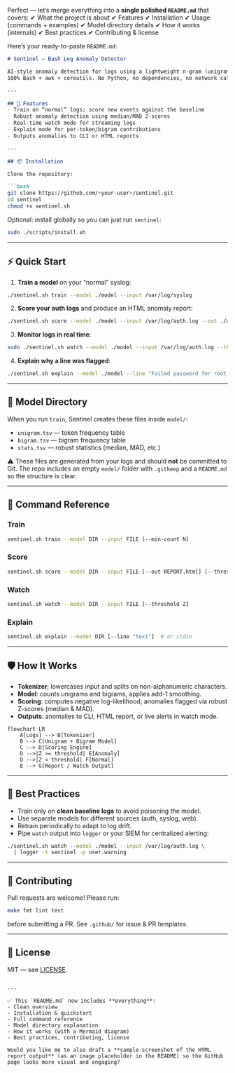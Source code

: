 Perfect — let’s merge everything into a **single polished `README.md`** that covers:
✔ What the project is about
✔ Features
✔ Installation
✔ Usage (commands + examples)
✔ Model directory details
✔ How it works (internals)
✔ Best practices
✔ Contributing & license

Here’s your ready-to-paste `README.md`:

````markdown
# Sentinel — Bash Log Anomaly Detector

AI-style anomaly detection for logs using a lightweight n-gram (unigram + bigram) language model.
100% Bash + awk + coreutils. No Python, no dependencies, no network calls.

---

## 🚀 Features
- Train on “normal” logs; score new events against the baseline
- Robust anomaly detection using median/MAD Z-scores
- Real-time watch mode for streaming logs
- Explain mode for per-token/bigram contributions
- Outputs anomalies to CLI or HTML reports

---

## 📦 Installation

Clone the repository:

```bash
git clone https://github.com/<your-user>/sentinel.git
cd sentinel
chmod +x sentinel.sh
````

Optional: install globally so you can just run `sentinel`:

```bash
sudo ./scripts/install.sh
```

---

## ⚡ Quick Start

1. **Train a model** on your “normal” syslog:

```bash
./sentinel.sh train --model ./model --input /var/log/syslog
```

2. **Score your auth logs** and produce an HTML anomaly report:

```bash
./sentinel.sh score --model ./model --input /var/log/auth.log --out ./auth_report.html
```

3. **Monitor logs in real time**:

```bash
sudo ./sentinel.sh watch --model ./model --input /var/log/auth.log --threshold 3.0
```

4. **Explain why a line was flagged**:

```bash
./sentinel.sh explain --model ./model --line "Failed password for root from 203.0.113.55 port 52012 ssh2"
```

---

## 📂 Model Directory

When you run `train`, Sentinel creates these files inside `model/`:

* `unigram.tsv` — token frequency table
* `bigram.tsv` — bigram frequency table
* `stats.tsv` — robust statistics (median, MAD, etc.)

⚠️ These files are generated from your logs and should **not** be committed to Git.
The repo includes an empty `model/` folder with `.gitkeep` and a `README.md` so the structure is clear.

---

## 🔧 Command Reference

### Train

```bash
sentinel.sh train --model DIR --input FILE [--min-count N]
```

### Score

```bash
sentinel.sh score --model DIR --input FILE [--out REPORT.html] [--threshold Z] [--top K]
```

### Watch

```bash
sentinel.sh watch --model DIR --input FILE [--threshold Z]
```

### Explain

```bash
sentinel.sh explain --model DIR [--line "text"]  # or stdin
```

---

## 🛡️ How It Works

* **Tokenizer**: lowercases input and splits on non-alphanumeric characters.
* **Model**: counts unigrams and bigrams, applies add-1 smoothing.
* **Scoring**: computes negative log-likelihood; anomalies flagged via robust Z-scores (median & MAD).
* **Outputs**: anomalies to CLI, HTML report, or live alerts in watch mode.

```mermaid
flowchart LR
    A[Logs] --> B[Tokenizer]
    B --> C[Unigram + Bigram Model]
    C --> D[Scoring Engine]
    D -->|Z >= threshold| E[Anomaly]
    D -->|Z < threshold| F[Normal]
    E --> G[Report / Watch Output]
```

---

## 🧭 Best Practices

* Train only on **clean baseline logs** to avoid poisoning the model.
* Use separate models for different sources (auth, syslog, web).
* Retrain periodically to adapt to log drift.
* Pipe `watch` output into `logger` or your SIEM for centralized alerting:

```bash
./sentinel.sh watch --model ./model --input /var/log/auth.log \
  | logger -t sentinel -p user.warning
```

---

## 🤝 Contributing

Pull requests are welcome! Please run:

```bash
make fmt lint test
```

before submitting a PR. See `.github/` for issue & PR templates.

---

## 📜 License

MIT — see [LICENSE](LICENSE).

```

---

✅ This `README.md` now includes **everything**:
- Clean overview  
- Installation & quickstart
- Full command reference
- Model directory explanation
- How it works (with a Mermaid diagram)
- Best practices, contributing, license

Would you like me to also draft a **sample screenshot of the HTML report output** (as an image placeholder in the README) so the GitHub page looks more visual and engaging?
```
